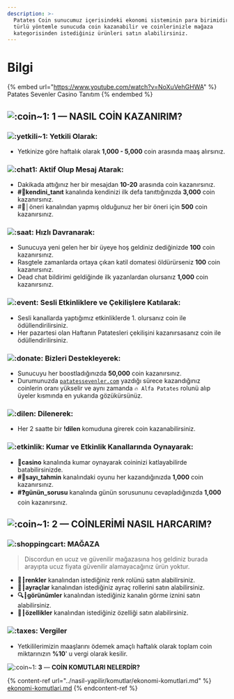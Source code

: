 ```yaml
---
description: >-
  Patates Coin sunucumuz içerisindeki ekonomi sisteminin para birimidir. Bir çok
  türlü yöntemle sunucuda coin kazanabilir ve coinlerinizle mağaza
  kategorisinden istediğiniz ürünleri satın alabilirsiniz.
---
```


# Bilgi

{% embed url="https://www.youtube.com/watch?v=NoXuVehGHWA" %}
Patates Sevenler Casino Tanıtım
{% endembed %}

## &#x20;<img src="https://cdn.discordapp.com/emojis/831311472528326696.gif?v=1" alt=":coin~1:" data-size="line"> **1** — **NASIL COİN KAZANIRIM?**

### &#x20;<img src="https://cdn.discordapp.com/emojis/868485731906113556.png?v=1" alt=":yetkili~1:" data-size="line"> **Yetkili Olarak:**

* &#x20;Yetkinize göre haftalık olarak **1,000 - 5,000** coin arasında maaş alırsınız.

### &#x20;<img src="https://cdn.discordapp.com/emojis/868541355465523220.png?v=1" alt=":chat1:" data-size="line"> **Aktif Olup Mesaj Atarak:**

* &#x20;Dakikada attığınız her bir mesajdan **10-20** arasında coin kazanırsınız.
* &#x20;**#🙋kendini\_tanıt** kanalında kendinizi ilk defa tanıttığınızda **3,000** coin kazanırsınız.
* &#x20;\#🤯│öneri kanalından yapmış olduğunuz her bir öneri için **500** coin kazanırsınız.

### &#x20;<img src="https://cdn.discordapp.com/emojis/869633890397077514.png?v=1" alt=":saat:" data-size="line"> **Hızlı Davranarak:**

* &#x20;Sunucuya yeni gelen her bir üyeye hoş geldiniz dediğinizde **100** coin kazanırsınız.
* &#x20;Rasgtele zamanlarda ortaya çıkan katil domatesi öldürürseniz **100** coin kazanırsınız.
* &#x20;Dead chat bildirimi geldiğinde ilk yazanlardan olursanız **1,000** coin kazanırsınız.

### &#x20;<img src="https://cdn.discordapp.com/emojis/868541633870848030.png?v=1" alt=":event:" data-size="line"> **Sesli Etkinliklere ve Çekilişlere Katılarak:**

* Sesli kanallarda yaptığımız etkinliklerde 1. olursanız coin ile ödüllendirilirsiniz.
* Her pazartesi olan Haftanın Patatesleri çekilişini kazanırsasanız coin ile ödüllendirilirsiniz.

### ![:donate:](https://cdn.discordapp.com/emojis/874271320190382080.png?size=44) **Bizleri Destekleyerek:**

* Sunucuyu her boostladığınızda **50,000** coin kazanırsınız.
* Durumunuzda [`patatessevenler.com`](https://patatessevenler.com/) yazdığı sürece kazandığınız coinlerin oranı yükselir ve aynı zamanda `🔥 Alfa Patates` rolunü alıp üyeler kısmında en yukarıda gözükürsünüz.

### &#x20;<img src="https://cdn.discordapp.com/emojis/869557954137952266.png?v=1" alt=":dilen:" data-size="line"> **Dilenerek:**

* &#x20; Her 2 saatte bir **!dilen** komuduna girerek coin kazanabilirsiniz.

### &#x20; <img src="https://cdn.discordapp.com/emojis/868541962020606022.png?v=1" alt=":etkinlik:" data-size="line"> **Kumar ve Etkinlik Kanallarında Oynayarak:**

* **🎰casino** kanalında kumar oynayarak coininizi katlayabilirde batabilirsinizde.
* &#x20;**#💯sayı\_tahmin** kanalındaki oyunu her kazandığınızda **1,000** coin kazanırsınız.
* &#x20;**#❓günün\_sorusu** kanalında günün sorusununu cevapladığınızda **1,000** coin kazanırsınız.

## &#x20;<img src="https://cdn.discordapp.com/emojis/831311472528326696.gif?v=1" alt=":coin~1:" data-size="line"> **2** — **COİNLERİMİ NASIL HARCARIM?**

### <img src="https://cdn.discordapp.com/emojis/868543013478080532.png?v=1" alt=":shoppingcart:" data-size="line"> **MAĞAZA**

> Discordun en ucuz ve güvenilir mağazasına hoş geldiniz burada arayıpta ucuz fiyata güvenilir alamayacağınız ürün yoktur.

* **🍭┋renkler** kanalından istediğiniz renk rolünü satın alabilirsiniz.
* **🔗┋ayraçlar** kanalından istediğiniz ayraç rollerini satın alabilirsiniz.
* **🔍┋görünümler** kanalından istediğiniz kanalın görme iznini satın alabilirsiniz.
* **🧰┋özellikler** kanalından istediğiniz özelliği satın alabilirsiniz.

### &#x20;<img src="https://cdn.discordapp.com/emojis/868543332312289281.png?v=1" alt=":taxes:" data-size="line"> **Vergiler**

* &#x20;Yetkililerimizin maaşlarını ödemek amaçlı haftalık olarak toplam coin miktarınızın **%10**' u vergi olarak kesilir.

&#x20;<img src="https://cdn.discordapp.com/emojis/831311472528326696.gif?v=1" alt=":coin~1:" data-size="line"> **3** — **COİN KOMUTLARI NELERDİR?**

{% content-ref url="../nasil-yapilir/komutlar/ekonomi-komutlari.md" %}
[ekonomi-komutlari.md](../nasil-yapilir/komutlar/ekonomi-komutlari.md)
{% endcontent-ref %}

